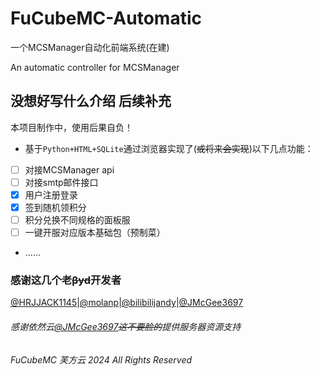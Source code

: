 # FuCubeMC-Automatic

一个MCSManager自动化前端系统(在建)

An automatic controller for MCSManager

## 没想好写什么介绍 后续补充

本项目制作中，使用后果自负！

- 基于``Python+HTML+SQLite``通过浏览器实现了(~~或将来会实现~~)以下几点功能：
- [ ] 对接MCSManager api
- [ ] 对接smtp邮件接口
- [x] 用户注册登录
- [x] 签到随机领积分
- [ ] 积分兑换不同规格的面板服
- [ ] 一键开服对应版本基础包（预制菜）
-  ......
### 感谢这几个老~~βyd~~开发者

[@HRJJACK1145](https://github.com/HRJJACK1145)|[@molanp](https://github.com/molanp)|[@bilibilijandy](https://github.com/bilibilijandy)|[@JMcGee3697](https://github.com/barinfo)

###### 感谢依然云[@JMcGee3697](https://github.com/barinfo)~~这不要脸的~~提供服务器资源支持

*FuCubeMC 芙方云 2024 All Rights Reserved*
